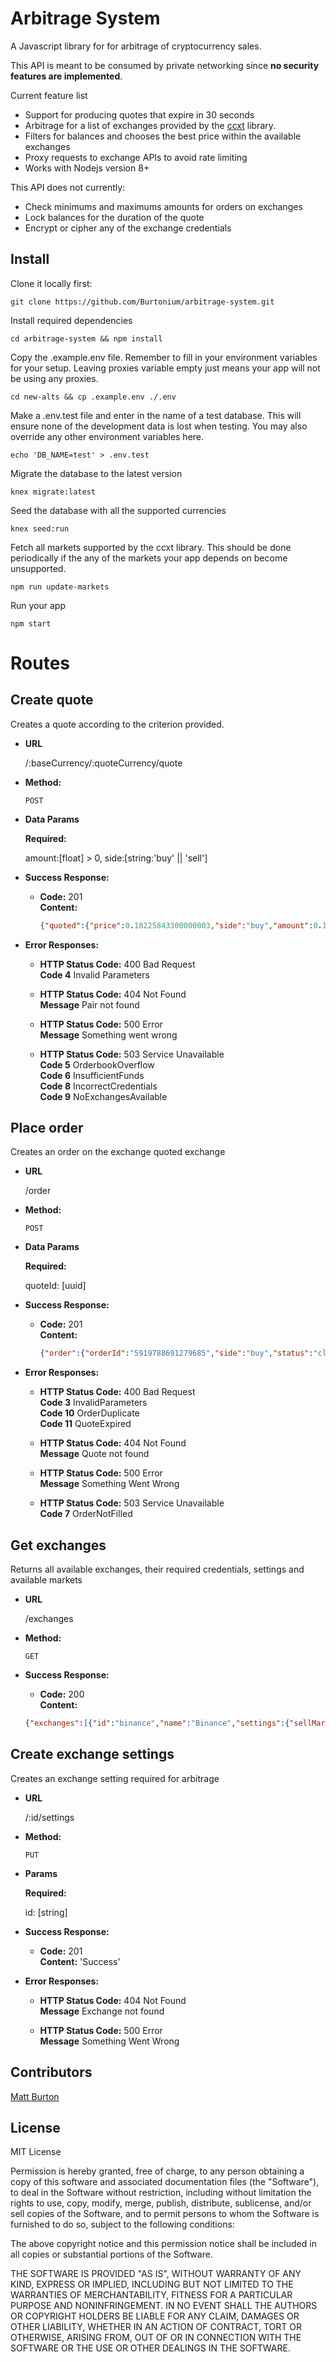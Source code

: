 # Arbitrage System

A Javascript library for for arbitrage of cryptocurrency sales.

This API is meant to be consumed by private networking since **no security features are implemented**.

Current feature list

- Support for producing quotes that expire in 30 seconds
- Arbitrage for a list of exchanges provided by the [ccxt](https://github.com/ccxt/ccxt) library.
- Filters for balances and chooses the best price within the available exchanges
- Proxy requests to exchange APIs to avoid rate limiting
- Works with Nodejs version 8+

This API does not currently:

- Check minimums and maximums amounts for orders on exchanges
- Lock balances for the duration of the quote
- Encrypt or cipher any of the exchange credentials

## Install

Clone it locally first:
```shell
git clone https://github.com/Burtonium/arbitrage-system.git
```

Install required dependencies
```shell
cd arbitrage-system && npm install
```

Copy the .example.env file. Remember to fill in your environment variables for 
your setup. Leaving proxies variable empty just means your app will not be using any proxies.
```shell
cd new-alts && cp .example.env ./.env
```

Make a .env.test file and enter in the name of a test database. This will ensure none of the
development data is lost when testing. You may also override any other environment variables here.
```shell 
echo 'DB_NAME=test' > .env.test 
```

Migrate the database to the latest version
```shell
knex migrate:latest
```

Seed the database with all the supported currencies
```shell
knex seed:run
```

Fetch all markets supported by the ccxt library. This should be done periodically if the 
any of the markets your app depends on become unsupported.
```shell
npm run update-markets
```

Run your app
```shell
npm start
```

# Routes

## Create quote

  Creates a quote according to the criterion provided.

* **URL**

  /:baseCurrency/:quoteCurrency/quote

* **Method:**

  `POST` 

* **Data Params**

  **Required:**
  
  amount:[float] > 0,
  side:[string:'buy' || 'sell']

* **Success Response:**

  * **Code:** 201 <br />
    **Content:** 
    ```json
    {"quoted":{"price":0.18225843300000003,"side":"buy","amount":0.1,"marketId":"4","created_at":"2018-05-10T20:45:41.385Z","id":"dc075490-b660-4a12-adec-673bc9fe96f4"}}
    ```
 
* **Error Responses:**

  * **HTTP Status Code:** 400 Bad Request <br />
    **Code 4** Invalid Parameters <br />

  * **HTTP Status Code:** 404 Not Found <br />
    **Message** Pair not found <br />

  * **HTTP Status Code:** 500 Error <br />
    **Message** Something went wrong <br />
 
  * **HTTP Status Code:** 503 Service Unavailable <br />
    **Code 5** OrderbookOverflow <br>
    **Code 6** InsufficientFunds <br />
    **Code 8** IncorrectCredentials <br />
    **Code 9** NoExchangesAvailable <br />


## Place order

  Creates an order on the exchange quoted exchange

* **URL**

  /order

* **Method:**

  `POST` 

* **Data Params**

  **Required:**
  
  quoteId: [uuid]

* **Success Response:**

  * **Code:** 201 <br />
    **Content:** 
    ```json
    {"order":{"orderId":"5919788691279685","side":"buy","status":"closed","createdAt":"2018-05-10T21:25:48.659Z","filled":0.1,"price":0.2}}
    ```
 
* **Error Responses:**

  * **HTTP Status Code:** 400 Bad Request <br />
    **Code 3** InvalidParameters <br />
    **Code 10** OrderDuplicate <br />
    **Code 11** QuoteExpired <br />

  * **HTTP Status Code:** 404 Not Found <br />
    **Message** Quote not found <br />
  
  * **HTTP Status Code:** 500 Error <br />
    **Message** Something Went Wrong <br />

  * **HTTP Status Code:** 503 Service Unavailable <br />
    **Code 7** OrderNotFilled <br>


## Get exchanges

  Returns all available exchanges, their required credentials, settings and available markets

* **URL**

  /exchanges

* **Method:**

  `GET` 

* **Success Response:**

  * **Code:** 200 <br />
    **Content:** 
  ```json
  {"exchanges":[{"id":"binance","name":"Binance","settings":{"sellMarginPercent":5,"buyMarginPercent":5,"apiKey":"testkey","uid":null,"login":null},"markets":[{"symbol":"ETH/BTC"},{"symbol":"BCH/BTC"},{"symbol":"LTC/BTC"}],"requires":{"apiKey":true,"secret":true,"uid":false,"login":false,"password":false,"twofa":false}},{"id":"bitstamp","name":"Bitstamp","settings":{"sellMarginPercent":5,"buyMarginPercent":5,"apiKey":"testkey","uid":null,"login":null},"markets":[{"symbol":"ETH/BTC"},{"symbol":"BCH/BTC"},{"symbol":"LTC/BTC"}],"requires":{"apiKey":true,"secret":true,"uid":false,"login":false,"password":false,"twofa":false}},{"id":"poloniex","name":"Poloniex","settings":{"sellMarginPercent":5,"buyMarginPercent":5,"apiKey":"testkey","uid":null,"login":null},"markets":[{"symbol":"ETH/BTC"},{"symbol":"BCH/BTC"},{"symbol":"LTC/BTC"}],"requires":{"apiKey":true,"secret":true,"uid":false,"login":false,"password":false,"twofa":false}}]}
   ```

## Create exchange settings

  Creates an exchange setting required for arbitrage

* **URL**

  /:id/settings

* **Method:**

  `PUT` 

* **Params**

  **Required:**
  
  id: [string]

* **Success Response:**

  * **Code:** 201 <br />
    **Content:** 
    'Success'
 
* **Error Responses:**

  * **HTTP Status Code:** 404 Not Found <br />
    **Message** Exchange not found <br />
  
  * **HTTP Status Code:** 500 Error <br />
    **Message** Something Went Wrong <br />

## Contributors

[Matt Burton](https://github.com/burtonium)

## License
MIT License

Permission is hereby granted, free of charge, to any person obtaining a copy of this software and associated documentation files (the "Software"), to deal in the Software without restriction, including without limitation the rights to use, copy, modify, merge, publish, distribute, sublicense, and/or sell copies of the Software, and to permit persons to whom the Software is furnished to do so, subject to the following conditions:

The above copyright notice and this permission notice shall be included in all copies or substantial portions of the Software.

THE SOFTWARE IS PROVIDED "AS IS", WITHOUT WARRANTY OF ANY KIND, EXPRESS OR IMPLIED, INCLUDING BUT NOT LIMITED TO THE WARRANTIES OF MERCHANTABILITY, FITNESS FOR A PARTICULAR PURPOSE AND NONINFRINGEMENT. IN NO EVENT SHALL THE AUTHORS OR COPYRIGHT HOLDERS BE LIABLE FOR ANY CLAIM, DAMAGES OR OTHER LIABILITY, WHETHER IN AN ACTION OF CONTRACT, TORT OR OTHERWISE, ARISING FROM, OUT OF OR IN CONNECTION WITH THE SOFTWARE OR THE USE OR OTHER DEALINGS IN THE SOFTWARE. 
